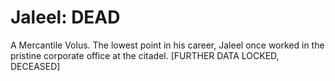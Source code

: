# Jaleel: DEAD

A Mercantile Volus. The lowest point in his career, Jaleel once worked in the pristine corporate office at the citadel. [FURTHER DATA LOCKED, DECEASED]